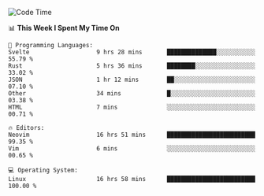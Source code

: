 <!-- [![Top Langs](https://github-readme-stats.vercel.app/api/top-langs/?username=gagahsyuja&theme=dracula&hide_border=true&border_radius=7)](https://github.com/anuraghazra/github-readme-stats) -->

<!--START_SECTION:waka-->
![Code Time](http://img.shields.io/badge/Code%20Time-988%20hrs%2018%20mins-blue)

📊 **This Week I Spent My Time On** 

```text
💬 Programming Languages: 
Svelte                   9 hrs 28 mins       ██████████████░░░░░░░░░░░   55.79 % 
Rust                     5 hrs 36 mins       ████████░░░░░░░░░░░░░░░░░   33.02 % 
JSON                     1 hr 12 mins        ██░░░░░░░░░░░░░░░░░░░░░░░   07.10 % 
Other                    34 mins             █░░░░░░░░░░░░░░░░░░░░░░░░   03.38 % 
HTML                     7 mins              ░░░░░░░░░░░░░░░░░░░░░░░░░   00.71 % 

🔥 Editors: 
Neovim                   16 hrs 51 mins      █████████████████████████   99.35 % 
Vim                      6 mins              ░░░░░░░░░░░░░░░░░░░░░░░░░   00.65 % 

💻 Operating System: 
Linux                    16 hrs 58 mins      █████████████████████████   100.00 % 
```


<!--END_SECTION:waka-->
